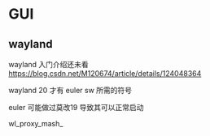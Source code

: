 # GUI

## wayland

wayland 入门介绍还未看
https://blog.csdn.net/M120674/article/details/124048364

wayland 20 才有 euler sw 所需的符号

euler 可能做过莫改19 导致其可以正常启动

wl_proxy_mash_
